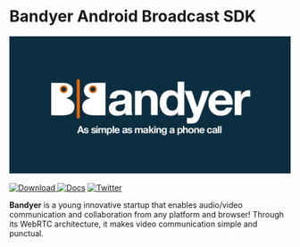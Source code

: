 # Bandyer Android Broadcast SDK

<p align="center">
<img src="img/bandyer.jpg" alt="Bandyer" title="Bandyer" />
</p>


[ ![Download](https://api.bintray.com/packages/bandyer/Communication/Bandyer-Android-Broadcast-SDK/images/download.svg) ](https://bintray.com/bandyer/Communication/Bandyer-Android-Broadcast-SDK/_latestVersion)[![Docs](https://img.shields.io/badge/docs-current-brightgreen.svg)](https://docs.bandyer.com/Bandyer-Android-Broadcast-SDK-App/kDoc/bandyer-android-broadcast-sdk/)
[![Twitter](https://img.shields.io/twitter/url/http/shields.io.svg?style=social&logo=twitter)](https://twitter.com/intent/follow?screen_name=bandyersrl)


**Bandyer** is a young innovative startup that enables audio/video communication and collaboration from any platform and browser! Through its WebRTC architecture, it makes video communication simple and punctual.
